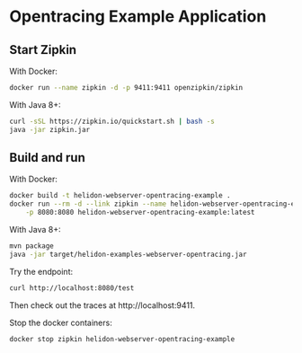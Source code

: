 # Opentracing Example Application

## Start Zipkin

With Docker:
```bash
docker run --name zipkin -d -p 9411:9411 openzipkin/zipkin
```

With Java 8+:
```bash
curl -sSL https://zipkin.io/quickstart.sh | bash -s
java -jar zipkin.jar
```

## Build and run

With Docker:
```bash
docker build -t helidon-webserver-opentracing-example .
docker run --rm -d --link zipkin --name helidon-webserver-opentracing-example \
    -p 8080:8080 helidon-webserver-opentracing-example:latest
```

With Java 8+:
```bash
mvn package
java -jar target/helidon-examples-webserver-opentracing.jar
```

Try the endpoint:
```bash
curl http://localhost:8080/test
```

Then check out the traces at http://localhost:9411.

Stop the docker containers:
```bash
docker stop zipkin helidon-webserver-opentracing-example
```
